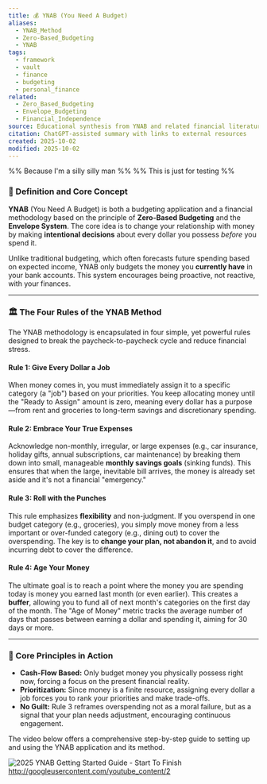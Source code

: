 ```yaml
---
title: 💰 YNAB (You Need A Budget)
aliases:
  - YNAB_Method
  - Zero-Based_Budgeting
  - YNAB
tags:
  - framework
  - vault
  - finance
  - budgeting
  - personal_finance
related:
  - Zero_Based_Budgeting
  - Envelope_Budgeting
  - Financial_Independence
source: Educational synthesis from YNAB and related financial literature
citation: ChatGPT-assisted summary with links to external resources
created: 2025-10-02
modified: 2025-10-02
---
```


<!-- @format -->

%% Because I'm a silly silly man %%
%% This is just for testing %%

### 📝 Definition and Core Concept

**YNAB** (You Need A Budget) is both a budgeting application and a financial methodology based on the principle of **Zero-Based Budgeting** and the **Envelope System**. The core idea is to change your relationship with money by making **intentional decisions** about every dollar you possess _before_ you spend it.

Unlike traditional budgeting, which often forecasts future spending based on expected income, YNAB only budgets the money you **currently have** in your bank accounts. This system encourages being proactive, not reactive, with your finances.

---

### 🏛️ The Four Rules of the YNAB Method

The YNAB methodology is encapsulated in four simple, yet powerful rules designed to break the paycheck-to-paycheck cycle and reduce financial stress.

#### Rule 1: Give Every Dollar a Job

When money comes in, you must immediately assign it to a specific category (a "job") based on your priorities. You keep allocating money until the "Ready to Assign" amount is zero, meaning every dollar has a purpose—from rent and groceries to long-term savings and discretionary spending.

#### Rule 2: Embrace Your True Expenses

Acknowledge non-monthly, irregular, or large expenses (e.g., car insurance, holiday gifts, annual subscriptions, car maintenance) by breaking them down into small, manageable **monthly savings goals** (sinking funds). This ensures that when the large, inevitable bill arrives, the money is already set aside and it's not a financial "emergency."

#### Rule 3: Roll with the Punches

This rule emphasizes **flexibility** and non-judgment. If you overspend in one budget category (e.g., groceries), you simply move money from a less important or over-funded category (e.g., dining out) to cover the overspending. The key is to **change your plan, not abandon it**, and to avoid incurring debt to cover the difference.

#### Rule 4: Age Your Money

The ultimate goal is to reach a point where the money you are spending today is money you earned last month (or even earlier). This creates a **buffer**, allowing you to fund all of next month's categories on the first day of the month. The "Age of Money" metric tracks the average number of days that passes between earning a dollar and spending it, aiming for 30 days or more.

---

### 🔑 Core Principles in Action

- **Cash-Flow Based:** Only budget money you physically possess right now, forcing a focus on the present financial reality.
- **Prioritization:** Since money is a finite resource, assigning every dollar a job forces you to rank your priorities and make trade-offs.
- **No Guilt:** Rule 3 reframes overspending not as a moral failure, but as a signal that your plan needs adjustment, encouraging continuous engagement.

The video below offers a comprehensive step-by-step guide to setting up and using the YNAB application and its method.

![2025 YNAB Getting Started Guide - Start To Finish](https://www.youtube.com/watch?v=hHTT-0EzsTc)
http://googleusercontent.com/youtube_content/2
